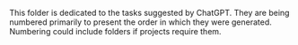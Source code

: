 This folder is dedicated to the tasks suggested by ChatGPT. They are being numbered primarily to present the order in which they were generated. Numbering could include folders if projects require them. 